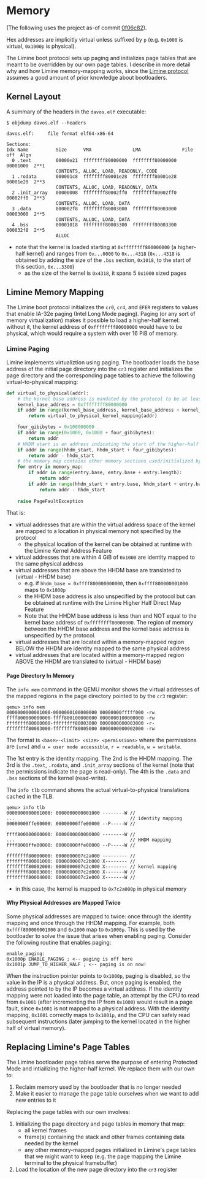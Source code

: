 # Memory


(The following uses the project as-of commit [0f06c82](https://github.com/davidtranhq/davOS/tree/0f06c82e6cd5e7df535993fc7e3ba374ed64d1ed)).

Hex addresses are implicitly virtual unless suffixed by `p` (e.g. `0x1000` is virtual, `0x1000p` is physical).

The Limine boot protocol sets up paging and initializes page tables that are meant to be overridden by our own page tables. I describe in more detail why and how Limine memory-mapping works, since the [Limine protocol](https://github.com/limine-bootloader/limine/blob/trunk/PROTOCOL.md) assumes a good amount of prior knowledge about bootloaders.

## Kernel Layout

A summary of the headers in the `davos.elf` executable:

```console
$ objdump davos.elf --headers

davos.elf:     file format elf64-x86-64

Sections:
Idx Name          Size      VMA               LMA               File off  Algn
  0 .text         00000e21  ffffffff80000000  ffffffff80000000  00001000  2**1
                  CONTENTS, ALLOC, LOAD, READONLY, CODE
  1 .rodata       000001c8  ffffffff80001e28  ffffffff80001e28  00001e28  2**3
                  CONTENTS, ALLOC, LOAD, READONLY, DATA
  2 .init_array   00000008  ffffffff80002ff0  ffffffff80002ff0  00002ff0  2**3
                  CONTENTS, ALLOC, LOAD, DATA
  3 .data         000002f8  ffffffff80003000  ffffffff80003000  00003000  2**5
                  CONTENTS, ALLOC, LOAD, DATA
  4 .bss          00001018  ffffffff80003300  ffffffff80003300  000032f8  2**5
                  ALLOC
```
* note that the kernel is loaded starting at `0xffffffff800000000` (a higher-half kernel) and ranges from `0x...0000` to `0x...4318` (`0x...4318` is obtained by adding the size of the  `.bss` section, `0x1018`, to the start of this section, `0x...3300`)
    * as the size of the kernel is `0x4318`, it spans 5 `0x1000` sized pages

## Limine Memory Mapping

The Limine boot protocol initializes the `cr0`, `cr4`, and `EFER` registers to values that enable IA-32e paging (Intel Long Mode paging). Paging (or any sort of memory virtualization) makes it possible to load a higher-half kernel: without it, the kernel address of `0xffffffff80000000` would have to be physical, which would require a system with over 16 PiB of memory.

### Limine Paging

Limine implements virtualiztion using paging. The bootloader loads the base address of the initial page directory into the `cr3` register and initializes the page directory and the corresponding page tables to achieve the following virtual-to-physical mapping:

```python
def virtual_to_physical(addr):
    # the kernel base address is mandated by the protocol to be at least 0xfffffff80000000
    kernel_base_address = 0xffffffff80000000
    if addr in range(kernel_base_address, kernel_base_address + kernel_limit):
        return virtual_to_physical_kernel_mapping(addr)

    four_gibibytes = 0x100000000
    if addr in range(0x1000, 0x1000 + four_gibibytes):
        return addr
    # HHDM start is an address indicating the start of the higher-half memory region
    if addr in range(hhdm_start, hhdm_start + four_gibibytes):
        return addr - hhdm_start
    # the memory map contains other memory sections used/initialized by the bootloader that aren't the kernel (i.e. includes the stack)
    for entry in memory_map:
        if addr in range(entry.base, entry.base + entry.length):
            return addr
        if addr in range(hhdm_start + entry.base, hhdm_start + entry.base + entry.length):
            return addr - hhdm_start
    
    raise PageFaultException
```
That is:
* virtual addresses that are within the virtual address space of the kernel are mapped to a location in physical memory not specified by the protocol
    * the physical location of the kernel can be obtained at runtime with the Limine Kernel Address Feature
* virtual addresses that are within 4 GiB of `0x1000` are identity mapped to the same physical address
* virtual addresses that are above the HHDM base are translated to (virtual - HHDM base)
    * e.g. if `hhdm_base = 0xffff800000000000`, then `0xffff800000001000` maps to `0x1000p`
    * the HHDM base address is also unspecified by the protocol but can be obtained at runtime with the Limine Higher Half Direct Map Feature
    * Note that the HHDM base address is less than and NOT equal to the kernel base address of `0xffffffff80000000`. The region of memory between the HHDM base address and the kernel base address is unspecified by the protocol.
* virtual addresses that are located within a memory-mapped region BELOW the HHDM are identity mapped to the same physical address
* virtual addresses that are located within a memory-mapped region ABOVE the HHDM are translated to (virtual - HHDM base)

#### Page Directory In Memory

The `info mem` command in the QEMU monitor shows the virtual addresses of the mapped regions in the page directory pointed to by the `cr3` register:

```console
qemu> info mem
0000000000001000-0000000100000000 00000000fffff000 -rw
ffff800000000000-ffff800100000000 0000000100000000 -rw
ffffffff80000000-ffffffff80003000 0000000000003000 -r-
ffffffff80003000-ffffffff80005000 0000000000002000 -rw
```

The format is `<base>-<limit> <size> <permissions>` where the permissions are `[urw]` and `u = user mode accessible`, `r = readable`, `w = writable`.

The 1st entry is the identity mapping. The 2nd is the HHDM mapping. The 3rd is the `.text`, `.rodata`, and `.init_array` sections of the kernel (note that the permissions indicate the page is read-only). The 4th is the `.data` and `.bss` sections of the kernel (read-write).

The `info tlb` command shows the actual virtual-to-physical translations cached in the TLB.

```console
qemu> info tlb
0000000000001000: 0000000000001000 --------W //
...                                          // identity mapping
00000000ffe00000: 00000000ffe00000 --P-----W //

ffff800000000000: 0000000000000000 --------W //
...                                          // HHDM mapping
ffff8000ffe00000: 00000000ffe00000 --P-----W //

ffffffff80000000: 0000000007c2a000 --------- //
ffffffff80001000: 0000000007c2b000 X-------- //
ffffffff80002000: 0000000007c2c000 X-------- // kernel mapping
ffffffff80003000: 0000000007c2d000 X-------W //
ffffffff80004000: 0000000007c2e000 X-------W //
```
* in this case, the kernel is mapped to `0x7c2a000p` in physical memory

#### Why Physical Addresses are Mapped Twice
Some physical addresses are mapped to twice: once through the identity mapping and once through the HHDM mapping. For example, both `0xffff800000001000` and `0x1000` map to `0x1000p`. This is used by the bootloader to solve the issue that arises when enabling paging. Consider the following routine that enables paging:
```arm
enable_paging:
0x1000p ENABLE_PAGING ; <-- paging is off here
0x1001p JUMP_TO_HIGHER_HALF ; <-- paging is on now!
```
When the instruction pointer points to `0x1000p`, paging is disabled, so the value in the IP is a physical address. But, once paging is enabled, the address pointed to by the IP becomes a virtual address. If the identity mapping were not loaded into the page table, an attempt by the CPU to read from `0x1001` (after incrementing the IP from `0x1000`) would result in a page fault, since `0x1001` is not mapped to a physical address. With the identity mapping, `0x1001` correctly maps to `0x1001p`, and the CPU can safely read subsequent instructions (later jumping to the kernel located in the higher half of virtual memory).

## Replacing Limine's Page Tables

The Limine bootloader page tables serve the purpose of entering Protected Mode and intiailizing the higher-half kernel. We replace them with our own to:

1. Reclaim memory used by the bootloader that is no longer needed
2. Make it easier to manage the page table ourselves when we want to add new entries to it

Replacing the page tables with our own involves:
1. Initializing the page directory and page tables in memory that map:
    * all kernel frames
    * frame(s) containing the stack and other frames containing data needed by the kernel
    * any other memory-mapped pages initialized in Limine's page tables that we might want to keep (e.g. the page mapping the Limine terminal to the physical framebuffer)
2. Load the location of the new page directory into the `cr3` register

